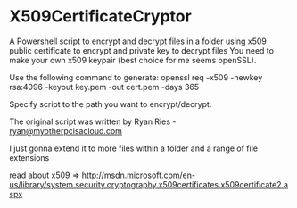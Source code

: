 # X509CertificateCryptor
A Powershell script to encrypt and decrypt files in a folder using x509 public certificate to encrypt and private key to decrypt files
You need to make your own x509 keypair (best choice for me seems openSSL).

Use the following command to generate: openssl req -x509 -newkey rsa:4096 -keyout key.pem -out cert.pem -days 365

Specify script to the path you want to encrypt/decrypt.

The original script was written by Ryan Ries - ryan@myotherpcisacloud.com

I just gonna extend it to more files within a folder and a range of file extensions

read about x509 => http://msdn.microsoft.com/en-us/library/system.security.cryptography.x509certificates.x509certificate2.aspx


